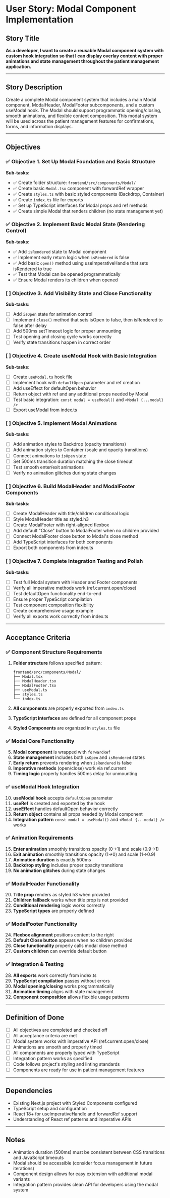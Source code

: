 # User Story: Modal Component Implementation

## Story Title
**As a developer, I want to create a reusable Modal component system with custom hook integration so that I can display overlay content with proper animations and state management throughout the patient management application.**

---

## Story Description
Create a complete Modal component system that includes a main Modal component, ModalHeader, ModalFooter subcomponents, and a custom useModal hook. The Modal should support programmatic opening/closing, smooth animations, and flexible content composition. This modal system will be used across the patient management features for confirmations, forms, and information displays.

---

## Objectives

### ✅ Objective 1. Set Up Modal Foundation and Basic Structure
**Sub-tasks:**
- ✅ Create folder structure: `frontend/src/components/Modal/`
- ✅ Create basic `Modal.tsx` component with forwardRef wrapper
- ✅ Create `styles.ts` with basic styled components (Backdrop, Container)
- ✅ Create `index.ts` file for exports
- ✅ Set up TypeScript interfaces for Modal props and ref methods
- ✅ Create simple Modal that renders children (no state management yet)

### ✅ Objective 2. Implement Basic Modal State (Rendering Control)
**Sub-tasks:**
- ✅ Add `isRendered` state to Modal component
- ✅ Implement early return logic when `isRendered` is false
- ✅ Add basic `open()` method using useImperativeHandle that sets isRendered to true
- ✅ Test that Modal can be opened programmatically
- ✅ Ensure Modal renders its children when opened

### [ ] Objective 3. Add Visibility State and Close Functionality
**Sub-tasks:**
- [ ] Add `isOpen` state for animation control
- [ ] Implement `close()` method that sets isOpen to false, then isRendered to false after delay
- [ ] Add 500ms setTimeout logic for proper unmounting
- [ ] Test opening and closing cycle works correctly
- [ ] Verify state transitions happen in correct order

### [ ] Objective 4. Create useModal Hook with Basic Integration
**Sub-tasks:**
- [ ] Create `useModal.ts` hook file
- [ ] Implement hook with `defaultOpen` parameter and ref creation
- [ ] Add useEffect for defaultOpen behavior
- [ ] Return object with ref and any additional props needed by Modal
- [ ] Test basic integration: `const modal = useModal()` and `<Modal {...modal} />`
- [ ] Export useModal from index.ts

### [ ] Objective 5. Implement Modal Animations
**Sub-tasks:**
- [ ] Add animation styles to Backdrop (opacity transitions)
- [ ] Add animation styles to Container (scale and opacity transitions)
- [ ] Connect animations to `isOpen` state
- [ ] Set 500ms transition duration matching the close timeout
- [ ] Test smooth enter/exit animations
- [ ] Verify no animation glitches during state changes

### [ ] Objective 6. Build ModalHeader and ModalFooter Components
**Sub-tasks:**
- [ ] Create ModalHeader with title/children conditional logic
- [ ] Style ModalHeader title as styled.h3
- [ ] Create ModalFooter with right-aligned flexbox
- [ ] Add default "Close" button to ModalFooter when no children provided
- [ ] Connect ModalFooter close button to Modal's close method
- [ ] Add TypeScript interfaces for both components
- [ ] Export both components from index.ts

### [ ] Objective 7. Complete Integration Testing and Polish
**Sub-tasks:**
- [ ] Test full Modal system with Header and Footer components
- [ ] Verify all imperative methods work (ref.current.open/close)
- [ ] Test defaultOpen functionality end-to-end
- [ ] Ensure proper TypeScript compilation
- [ ] Test component composition flexibility
- [ ] Create comprehensive usage example
- [ ] Verify all exports work correctly from index.ts

---

## Acceptance Criteria

### ✅ Component Structure Requirements
1. **Folder structure** follows specified pattern:
   ```
   frontend/src/components/Modal/
   ├── Modal.tsx
   ├── ModalHeader.tsx
   ├── ModalFooter.tsx
   ├── useModal.ts
   ├── styles.ts
   └── index.ts
   ```

2. **All components** are properly exported from `index.ts`
3. **TypeScript interfaces** are defined for all component props
4. **Styled Components** are organized in `styles.ts` file

### ✅ Modal Core Functionality
5. **Modal component** is wrapped with `forwardRef`
6. **State management** includes both `isOpen` and `isRendered` states
7. **Early return** prevents rendering when `isRendered` is false
8. **Imperative methods** (open/close) work via ref.current
9. **Timing logic** properly handles 500ms delay for unmounting

### ✅ useModal Hook Integration
10. **useModal hook** accepts `defaultOpen` parameter
11. **useRef** is created and exported by the hook
12. **useEffect** handles defaultOpen behavior correctly
13. **Return object** contains all props needed by Modal component
14. **Integration pattern** `const modal = useModal()` and `<Modal {...modal} />` works

### ✅ Animation Requirements
15. **Enter animation** smoothly transitions opacity (0→1) and scale (0.9→1)
16. **Exit animation** smoothly transitions opacity (1→0) and scale (1→0.9)
17. **Animation duration** is exactly 500ms
18. **Backdrop styling** includes proper opacity transitions
19. **No animation glitches** during state changes

### ✅ ModalHeader Functionality
20. **Title prop** renders as styled.h3 when provided
21. **Children fallback** works when title prop is not provided
22. **Conditional rendering** logic works correctly
23. **TypeScript types** are properly defined

### ✅ ModalFooter Functionality
24. **Flexbox alignment** positions content to the right
25. **Default Close button** appears when no children provided
26. **Close functionality** properly calls modal close method
27. **Custom children** can override default button

### ✅ Integration & Testing
28. **All exports** work correctly from index.ts
29. **TypeScript compilation** passes without errors
30. **Modal opening/closing** works programmatically
31. **Animation timing** aligns with state management
32. **Component composition** allows flexible usage patterns

---

## Definition of Done
- [ ] All objectives are completed and checked off
- [ ] All acceptance criteria are met
- [ ] Modal system works with imperative API (ref.current.open/close)
- [ ] Animations are smooth and properly timed
- [ ] All components are properly typed with TypeScript
- [ ] Integration pattern works as specified
- [ ] Code follows project's styling and linting standards
- [ ] Components are ready for use in patient management features

---

## Dependencies
- Existing Next.js project with Styled Components configured
- TypeScript setup and configuration
- React 18+ for useImperativeHandle and forwardRef support
- Understanding of React ref patterns and imperative APIs

---

## Notes
- Animation duration (500ms) must be consistent between CSS transitions and JavaScript timeouts
- Modal should be accessible (consider focus management in future iterations)
- Component design allows for easy extension with additional modal variants
- Integration pattern provides clean API for developers using the modal system
